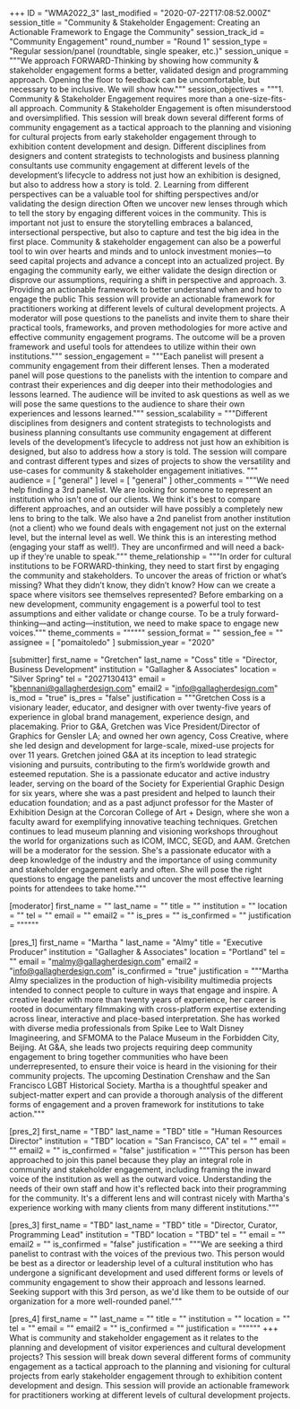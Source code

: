 +++
ID = "WMA2022_3"
last_modified = "2020-07-22T17:08:52.000Z"
session_title = "Community & Stakeholder Engagement: Creating an Actionable Framework to Engage the Community"
session_track_id = "Community Engagement"
round_number = "Round 1"
session_type = "Regular session/panel (roundtable, single speaker, etc.)"
session_unique = """We approach FORWARD-Thinking by showing how community & stakeholder engagement forms a better, validated design and programming approach. Opening the floor to feedback can be uncomfortable, but necessary to be inclusive. We will show how."""
session_objectives = """1. Community & Stakeholder Engagement requires more than a one-size-fits-all approach.  Community & Stakeholder Engagement is often misunderstood and oversimplified. This session will break down several different forms of community engagement as a tactical approach to the planning and visioning for cultural projects from early stakeholder engagement through to exhibition content development and design. Different disciplines from designers and content strategists to technologists and business planning consultants use community engagement at different levels of the development’s lifecycle to address not just how an exhibition is designed, but also to address how a story is told.  2. Learning from different perspectives can be a valuable tool for shifting perspectives and/or validating the design direction  Often we uncover new lenses through which to tell the story by engaging different voices in the community. This is important not just to ensure the storytelling embraces a balanced, intersectional perspective, but also to capture and test the big idea in the first place. Community & stakeholder engagement can also be a powerful tool to win over hearts and minds and to unlock investment monies—to seed capital projects and advance a concept into an actualized project. By engaging the community early, we either validate the design direction or disprove our assumptions, requiring a shift in perspective and approach.  3. Providing an actionable framework to better understand when and how to engage the public This session will provide an actionable framework for practitioners working at different levels of cultural development projects. A moderator will pose questions to the panelists and invite them to share their practical tools, frameworks, and proven methodologies for more active and effective community engagement programs. The outcome will be a proven framework and useful tools for attendees to utilize within their own institutions."""
session_engagement = """Each panelist will present a community engagement from their different lenses. Then a moderated panel will pose questions to the panelists with the intention to compare and contrast their experiences and dig deeper into their methodologies and lessons learned. The audience will be invited to ask questions as well as we will pose the same questions to the audience to share their own experiences and lessons learned."""
session_scalability = """Different disciplines from designers and content strategists to technologists and business planning consultants use community engagement at different levels of the development’s lifecycle to address not just how an exhibition is designed, but also to address how a story is told. The session will compare and contrast different types and sizes of projects to show the versatility and use-cases for community & stakeholder engagement initiatives. 
"""
audience = [ "general" ]
level = [ "general" ]
other_comments = """We need help finding a 3rd panelist. We are looking for someone to represent an institution who isn't one of our clients. We think it's best to compare different approaches, and an outsider will have possibly a completely new lens to bring to the talk. We also have a 2nd panelist from another institution (not a client) who we found deals with engagement not just on the external level, but the internal level as well. We think this is an interesting method (engaging your staff as well!). They are unconfirmed and will need a back-up if they're unable to speak."""
theme_relationship = """In order for cultural institutions to be FORWARD-thinking, they need to start first by engaging the community and stakeholders. To uncover the areas of friction or what’s missing? What they didn’t know, they didn’t know? How can we create a space where visitors see themselves represented? Before embarking on a new development, community engagement is a powerful tool to test assumptions and either validate or change course. To be a truly forward-thinking—and acting—institution, we need to make space to engage new voices."""
theme_comments = """"""
session_format = ""
session_fee = ""
assignee = [ "pomaitoledo" ]
submission_year = "2020"

[submitter]
first_name = "Gretchen"
last_name = "Coss"
title = "Director, Business Development"
institution = "Gallagher & Associates"
location = "Silver Spring"
tel = "2027130413"
email = "kbennani@gallagherdesign.com"
email2 = "info@gallagherdesign.com"
is_mod = "true"
is_pres = "false"
justification = """Gretchen Coss is a visionary leader, educator, and designer with over twenty-five years of experience in global brand management, experience design, and placemaking. Prior to G&A, Gretchen was Vice President/Director of Graphics for Gensler LA; and owned her own agency, Coss Creative, where she led design and development for large-scale, mixed-use projects for over 11 years. Gretchen joined G&A at its inception to lead strategic visioning and pursuits, contributing to the firm’s worldwide growth and esteemed reputation. She is a passionate educator and active industry leader, serving on the board of the Society for Experiential Graphic Design for six years, where she was a past president and helped to launch their education foundation; and as a past adjunct professor for the Master of Exhibition Design at the Corcoran College of Art + Design, where she won a faculty award for exemplifying innovative teaching techniques. Gretchen continues to lead museum planning and visioning workshops throughout the world for organizations such as ICOM, IMCC, SEGD, and AAM. Gretchen will be a moderator for the session. She's a passionate educator with a deep knowledge of the industry and the importance of using community and stakeholder engagement early and often. She will pose the right questions to engage the panelists and uncover the most effective learning points for attendees to take home."""

[moderator]
first_name = ""
last_name = ""
title = ""
institution = ""
location = ""
tel = ""
email = ""
email2 = ""
is_pres = ""
is_confirmed = ""
justification = """"""

[pres_1]
first_name = "Martha "
last_name = "Almy"
title = "Executive Producer"
institution = "Gallagher & Associates"
location = "Portland"
tel = ""
email = "malmy@gallagherdesign.com"
email2 = "info@gallagherdesign.com"
is_confirmed = "true"
justification = """Martha Almy specializes in the production of high-visibility multimedia projects intended to connect people to culture in ways that engage and inspire. A creative leader with more than twenty years of experience, her career is rooted in documentary filmmaking with cross-platform expertise extending across linear, interactive and place-based interpretation. She has worked with diverse media professionals from Spike Lee to Walt Disney Imagineering, and SFMOMA to the Palace Museum in the Forbidden City, Beijing.  At G&A, she leads two projects requiring deep community engagement to bring together communities who have been underrepresented, to ensure their voice is heard in the visioning for their community projects.  The upcoming Destination Crenshaw and the San Francisco LGBT Historical Society. Martha is a thoughtful speaker and subject-matter expert and can provide a thorough analysis of the different forms of engagement and a proven framework for institutions to take action."""

[pres_2]
first_name = "TBD"
last_name = "TBD"
title = "Human Resources Director"
institution = "TBD"
location = "San Francisco, CA"
tel = ""
email = ""
email2 = ""
is_confirmed = "false"
justification = """This person has been approached to join this panel because they play an integral role in community and stakeholder engagement, including framing the inward voice of the institution as well as the outward voice. Understanding the needs of their own staff and how it's reflected back into their programming for the community. It's a different lens and will contrast nicely with Martha's experience working with many clients from many different institutions."""

[pres_3]
first_name = "TBD"
last_name = "TBD"
title = "Director, Curator, Programming Lead"
institution = "TBD"
location = "TBD"
tel = ""
email = ""
email2 = ""
is_confirmed = "false"
justification = """We are seeking a third panelist to contrast with the voices of the previous two. This person would be best as a director or leadership level of a cultural institution who has undergone a significant development and used different forms or levels of community engagement to show their approach and lessons learned. Seeking support with this 3rd person, as we'd like them to be outside of our organization for a more well-rounded panel."""

[pres_4]
first_name = ""
last_name = ""
title = ""
institution = ""
location = ""
tel = ""
email = ""
email2 = ""
is_confirmed = ""
justification = """"""
+++
What is community and stakeholder engagement as it relates to the planning and development of visitor experiences and cultural development projects? This session will break down several different forms of community engagement as a tactical approach to the planning and visioning for cultural projects from early stakeholder engagement through to exhibition content development and design. This session will provide an actionable framework for practitioners working at different levels of cultural development projects.

